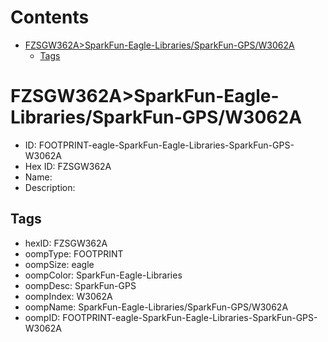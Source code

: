 



Contents
========

* [FZSGW362A>SparkFun-Eagle-Libraries/SparkFun-GPS/W3062A](#fzsgw362asparkfun-eagle-librariessparkfun-gpsw3062a)
	* [Tags](#tags)

# FZSGW362A>SparkFun-Eagle-Libraries/SparkFun-GPS/W3062A

- ID: FOOTPRINT-eagle-SparkFun-Eagle-Libraries-SparkFun-GPS-W3062A
- Hex ID: FZSGW362A
- Name: 
- Description: 

## Tags

- hexID: FZSGW362A
- oompType: FOOTPRINT
- oompSize: eagle
- oompColor: SparkFun-Eagle-Libraries
- oompDesc: SparkFun-GPS
- oompIndex: W3062A
- oompName: SparkFun-Eagle-Libraries/SparkFun-GPS/W3062A
- oompID: FOOTPRINT-eagle-SparkFun-Eagle-Libraries-SparkFun-GPS-W3062A

